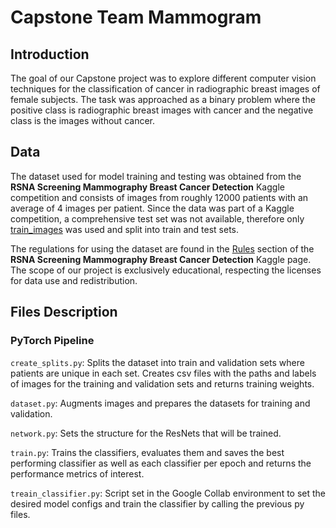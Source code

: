 # Capstone Team Mammogram

## Introduction

The goal of our Capstone project was to explore different computer vision techniques for the classification of cancer in radiographic breast images of female subjects. The task was approached as a binary problem where the positive class is radiographic breast images with cancer and the negative class is the images without cancer. 

## Data


The dataset used for model training and testing was obtained from the **RSNA Screening Mammography Breast Cancer Detection** Kaggle competition and consists of images from roughly 12000 patients with an average of 4 images per patient. Since the data was part of a Kaggle competition, a comprehensive test set was not available, therefore only [train_images](https://www.kaggle.com/competitions/rsna-breast-cancer-detection/data?select=train_images) was used and split into train and test sets.


The regulations for using the dataset are found in the [Rules](https://www.kaggle.com/competitions/rsna-breast-cancer-detection/rules) section of the **RSNA Screening Mammography Breast Cancer Detection** Kaggle page. The scope of our project is exclusively educational, respecting the licenses for data use and redistribution.


## Files Description

### PyTorch Pipeline

`create_splits.py`: Splits the dataset into train and validation sets where patients are unique in each set. Creates csv files with the paths and labels of images for the training and validation sets and returns training weights.


`dataset.py`: Augments images and prepares the datasets for training and validation.


`network.py`: Sets the structure for the ResNets that will be trained. 


`train.py`: Trains the classifiers, evaluates them and saves the best performing classifier as well as each classifier per epoch and returns the performance metrics of interest. 


`treain_classifier.py`: Script set in the Google Collab environment to set the desired model configs and train the classifier by calling the previous py files. 

